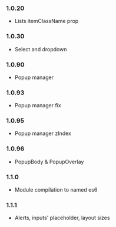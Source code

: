 ### 1.0.20
* Lists itemClassName prop
### 1.0.30
* Select and dropdown
### 1.0.90
* Popup manager
### 1.0.93
* Popup manager fix
### 1.0.95
* Popup manager zIndex
### 1.0.96
* PopupBody & PopupOverlay
### 1.1.0
* Module compilation to named es6
### 1.1.1
* Alerts, inputs' placeholder, layout sizes